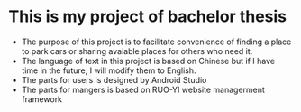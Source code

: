 # This is my project of bachelor thesis
- The purpose of this project is to facilitate convenience of finding a place to park cars or sharing avaiable places for others who need it.
- The language of text in this project is based on Chinese but if I have time in the future, I will modify them to English.
- The parts for users is designed by Android Studio
- The parts for mangers is based on RUO-YI website managerment framework
